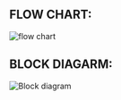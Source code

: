 ## FLOW CHART:
![flow chart](https://user-images.githubusercontent.com/101382503/164225828-7911146a-87a8-43f9-8d0b-0ffc594f427e.png)

## BLOCK DIAGARM:
![Block diagram](https://user-images.githubusercontent.com/101382503/164396212-1039d91c-9a1e-4d3e-b83d-ea39937d60bd.png)




